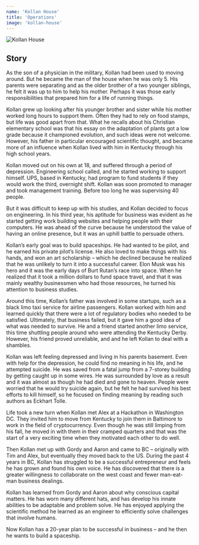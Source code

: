 ```yaml
---
name: 'Kollan House'
title: 'Operations'
image: 'kollan-house'
---
```

![Kollan House](../../images/kollan-house.jpg)

## Story

As the son of a physician in the military, Kollan had been used to moving around. But he became the man of the house when he was only 5. His parents were separating and as the older brother of a two younger siblings, he felt it was up to him to help his mother. Perhaps it was those early responsibilities that prepared him for a life of running things.

Kollan grew up looking after his younger brother and sister while his mother worked long hours to support them. Often they had to rely on food stamps, but life was good apart from that. What he recalls about his Christian elementary school was that his essay on the adaptation of plants got a low grade because it championed evolution, and such ideas were not welcome. However, his father in particular encouraged scientific thought, and became more of an influence when Kollan lived with him in Kentucky through his high school years.

Kollan moved out on his own at 18, and suffered through a period of depression. Engineering school called, and he started working to support himself. UPS, based in Kentucky, had program to fund students if they would work the third, overnight shift. Kollan was soon promoted to manager and took management training. Before too long he was supervising 40 people.

But it was difficult to keep up with his studies, and Kollan decided to focus on engineering. In his third year, his aptitude for business was evident as he started getting work building websites and helping people with their computers. He was ahead of the curve because he understood the value of having an online presence, but it was an uphill battle to persuade others.

Kollan’s early goal was to build spaceships. He had wanted to be pilot, and he earned his private pilot’s license. He also loved to make things with his hands, and won an art scholarship – which he declined because he realized that he was unlikely to turn it into a successful career. Elon Musk was his hero and it was the early days of Burt Rutan’s race into space. When he realized that it took a million dollars to fund space travel, and that it was mainly wealthy businessmen who had those resources, he turned his attention to business studies.

Around this time, Kollan’s father was involved in some startups, such as a black limo taxi service for airline passengers. Kollan worked with him and learned quickly that there were a lot of regulatory bodies who needed to be satisfied. Ultimately, that business failed, but it gave him a good idea of what was needed to survive. He and a friend started another limo service, this time shuttling people around who were attending the Kentucky Derby. However, his friend proved unreliable, and and he left Kollan to deal with a shambles.

Kollan was left feeling depressed and living in his parents basement. Even with help for the depression, he could find no meaning in his life, and he attempted suicide. He was saved from a fatal jump from a 7-storey building by getting caught up in some wires. He was surrounded by love as a result and it was almost as though he had died and gone to heaven. People were worried that he would try suicide again, but he felt he had survived his best efforts to kill himself, so he focused on finding meaning by reading such authors as Eckhart Tolle.

Life took a new turn when Kollan met Alex at a Hackathon in Washington DC. They invited him to move from Kentucky to join them in Baltimore to work in the field of cryptocurrency. Even though he was still limping from his fall, he moved in with them in their cramped quarters and that was the start of a very exciting time when they motivated each other to do well.

Then Kollan met up with Gordy and Aaron and came to BC – originally with Tim and Alex, but eventually they moved back to the US. During the past 4 years in BC, Kollan has struggled to be a successful entrepreneur and feels he has grown and found his own voice. He has discovered that there is a greater willingness to collaborate on the west coast and fewer man-eat-man business dealings.

Kollan has learned from Gordy and Aaron about why conscious capital matters. He has worn many different hats, and has develop his innate abilities to be adaptable and problem solve. He has enjoyed applying the scientific method he learned as an engineer to efficiently solve challenges that involve humans.

Now Kollan has a 20-year plan to be successful in business – and he then he wants to build a spaceship.
